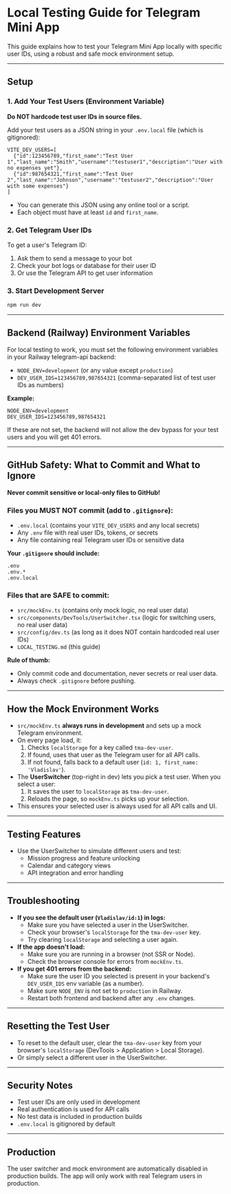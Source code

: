 # Local Testing Guide for Telegram Mini App

This guide explains how to test your Telegram Mini App locally with specific user IDs, using a robust and safe mock environment setup.

---

## Setup

### 1. Add Your Test Users (Environment Variable)

**Do NOT hardcode test user IDs in source files.**

Add your test users as a JSON string in your `.env.local` file (which is gitignored):

```env
VITE_DEV_USERS=[
  {"id":123456789,"first_name":"Test User 1","last_name":"Smith","username":"testuser1","description":"User with no expenses yet"},
  {"id":987654321,"first_name":"Test User 2","last_name":"Johnson","username":"testuser2","description":"User with some expenses"}
]
```

- You can generate this JSON using any online tool or a script.
- Each object must have at least `id` and `first_name`.

### 2. Get Telegram User IDs

To get a user's Telegram ID:
1. Ask them to send a message to your bot
2. Check your bot logs or database for their user ID
3. Or use the Telegram API to get user information

### 3. Start Development Server

```bash
npm run dev
```

---

## Backend (Railway) Environment Variables

For local testing to work, you must set the following environment variables in your Railway telegram-api backend:

- `NODE_ENV=development` (or any value except `production`)
- `DEV_USER_IDS=123456789,987654321` (comma-separated list of test user IDs as numbers)

**Example:**
```
NODE_ENV=development
DEV_USER_IDS=123456789,987654321
```

If these are not set, the backend will not allow the dev bypass for your test users and you will get 401 errors.

---

## GitHub Safety: What to Commit and What to Ignore

**Never commit sensitive or local-only files to GitHub!**

### Files you MUST NOT commit (add to `.gitignore`):
- `.env.local` (contains your `VITE_DEV_USERS` and any local secrets)
- Any `.env` file with real user IDs, tokens, or secrets
- Any file containing real Telegram user IDs or sensitive data

**Your `.gitignore` should include:**
```
.env
.env.*
.env.local
```

### Files that are SAFE to commit:
- `src/mockEnv.ts` (contains only mock logic, no real user data)
- `src/components/DevTools/UserSwitcher.tsx` (logic for switching users, no real user data)
- `src/config/dev.ts` (as long as it does NOT contain hardcoded real user IDs)
- `LOCAL_TESTING.md` (this guide)

**Rule of thumb:**
- Only commit code and documentation, never secrets or real user data.
- Always check `.gitignore` before pushing.

---

## How the Mock Environment Works

- `src/mockEnv.ts` **always runs in development** and sets up a mock Telegram environment.
- On every page load, it:
  1. Checks `localStorage` for a key called `tma-dev-user`.
  2. If found, uses that user as the Telegram user for all API calls.
  3. If not found, falls back to a default user (`id: 1, first_name: 'Vladislav'`).
- The **UserSwitcher** (top-right in dev) lets you pick a test user. When you select a user:
  1. It saves the user to `localStorage` as `tma-dev-user`.
  2. Reloads the page, so `mockEnv.ts` picks up your selection.
- This ensures your selected user is always used for all API calls and UI.

---

## Testing Features

- Use the UserSwitcher to simulate different users and test:
  - Mission progress and feature unlocking
  - Calendar and category views
  - API integration and error handling

---

## Troubleshooting

- **If you see the default user (`Vladislav/id:1`) in logs:**
  - Make sure you have selected a user in the UserSwitcher.
  - Check your browser's `localStorage` for the `tma-dev-user` key.
  - Try clearing `localStorage` and selecting a user again.
- **If the app doesn't load:**
  - Make sure you are running in a browser (not SSR or Node).
  - Check the browser console for errors from `mockEnv.ts`.
- **If you get 401 errors from the backend:**
  - Make sure the user ID you selected is present in your backend's `DEV_USER_IDS` env variable (as a number).
  - Make sure `NODE_ENV` is not set to `production` in Railway.
  - Restart both frontend and backend after any `.env` changes.

---

## Resetting the Test User

- To reset to the default user, clear the `tma-dev-user` key from your browser's `localStorage` (DevTools > Application > Local Storage).
- Or simply select a different user in the UserSwitcher.

---

## Security Notes

- Test user IDs are only used in development
- Real authentication is used for API calls
- No test data is included in production builds
- `.env.local` is gitignored by default

---

## Production

The user switcher and mock environment are automatically disabled in production builds. The app will only work with real Telegram users in production. 